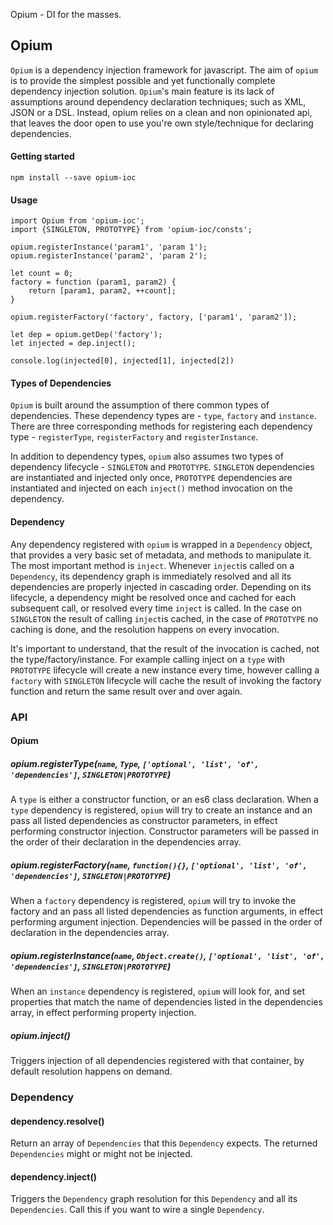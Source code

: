 Opium - DI for the masses.

## Opium

`Opium` is a dependency injection framework for javascript. The aim of `opium` is to provide the simplest possible and yet functionally complete dependency injection solution.  `Opium`'s main feature is its lack of assumptions around dependency declaration techniques; such as XML, JSON or a DSL. Instead, opium relies on a clean and non opinionated api, that leaves the door open to use you're own style/technique for declaring dependencies.

#### Getting started
`npm install --save opium-ioc`

#### Usage

```
import Opium from 'opium-ioc';
import {SINGLETON, PROTOTYPE} from 'opium-ioc/consts';

opium.registerInstance('param1', 'param 1');
opium.registerInstance('param2', 'param 2');

let count = 0;
factory = function (param1, param2) {
    return [param1, param2, ++count];
}

opium.registerFactory('factory', factory, ['param1', 'param2']);

let dep = opium.getDep('factory');
let injected = dep.inject();

console.log(injected[0], injected[1], injected[2])

```

#### Types of Dependencies

`Opium` is built around the assumption of there common types of dependencies. These dependency types are - `type`,  `factory` and `instance`.  There are three corresponding methods for registering each dependency type - `registerType`, `registerFactory` and `registerInstance`.  

In addition to dependency types, `opium` also assumes two types of dependency lifecycle -  `SINGLETON` and `PROTOTYPE`. `SINGLETON` dependencies are instantiated and injected only once, `PROTOTYPE` dependencies are instantiated and injected on each `inject()` method invocation on the dependency.

#### Dependency

Any dependency registered with `opium` is wrapped in a `Dependency` object, that provides a very basic set of metadata, and methods to manipulate it. The most important method is `inject`. Whenever `inject`is called on a `Dependency`, its dependency graph is immediately resolved and all its dependencies are properly injected in cascading order. Depending on its lifecycle, a dependency might be resolved once and cached for each subsequent call, or resolved every time `inject` is called. In the case on `SINGLETON` the result of calling `inject`is cached, in the case of `PROTOTYPE` no caching is done, and the resolution happens on every invocation. 

It's important to understand, that the result of the invocation is cached, not the type/factory/instance. For example calling inject on a `type` with `PROTOTYPE` lifecycle will create a new instance every time, however calling a `factory` with `SINGLETON` lifecycle will cache the result of invoking the factory function and return the same result over and over again. 

### API

#### Opium

##### opium.registerType(`name`, `Type`, `['optional', 'list', 'of', 'dependencies']`, `SINGLETON|PROTOTYPE`)

A `type` is either a constructor function, or an es6 class declaration. When a `type` dependency is registered, `opium` will try to create an instance and an pass all listed dependencies as constructor parameters, in effect performing constructor injection. Constructor parameters will be passed in the order of their declaration in the dependencies array.

##### opium.registerFactory(`name`, `function(){}`, `['optional', 'list', 'of', 'dependencies']`, `SINGLETON|PROTOTYPE`)

When a `factory` dependency is registered, `opium` will try to invoke the factory and an pass all listed dependencies as function arguments, in effect performing argument injection.  Dependencies will be passed in the order of declaration in the dependencies array.

##### opium.registerInstance(`name`, `Object.create()`, `['optional', 'list', 'of', 'dependencies']`, `SINGLETON|PROTOTYPE`)

When an `instance` dependency is registered, `opium` will look for, and set properties that match the name of dependencies listed in the dependencies array, in effect performing property injection. 

##### opium.inject()

Triggers injection of all dependencies registered with that container, by default resolution happens on demand.


### Dependency

#### dependency.resolve()

Return an array of `Dependencies` that this `Dependency` expects. The returned `Dependencies` might or might not be injected.

#### dependency.inject()

Triggers the `Dependency` graph resolution for this `Dependency` and all its `Dependencies`. Call this if you want to wire a single `Dependency`.
